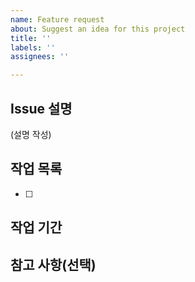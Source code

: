 ```yaml
---
name: Feature request
about: Suggest an idea for this project
title: ''
labels: ''
assignees: ''

---
```


## Issue 설명
(설명 작성)

## 작업 목록
- [ ]

## 작업 기간

## 참고 사항(선택)
